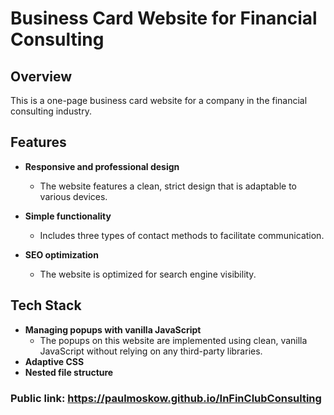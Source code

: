 # Business Card Website for Financial Consulting

## Overview

This is a one-page business card website for a company in the financial consulting industry.

## Features

- **Responsive and professional design**
  - The website features a clean, strict design that is adaptable to various devices.

- **Simple functionality**
  - Includes three types of contact methods to facilitate communication. 

- **SEO optimization**
  - The website is optimized for search engine visibility.

## Tech Stack

- **Managing popups with vanilla JavaScript**
  - The popups on this website are implemented using clean, vanilla JavaScript without relying on any third-party libraries.
- **Adaptive CSS**
- **Nested file structure**


### Public link: https://paulmoskow.github.io/InFinClubConsulting 
